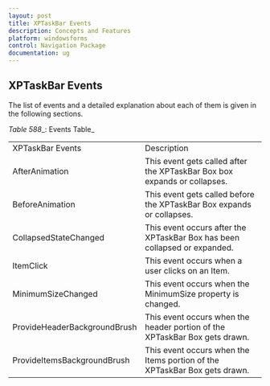 ```yaml
---
layout: post
title: XPTaskBar Events
description: Concepts and Features
platform: windowsforms
control: Navigation Package
documentation: ug
---
```

## XPTaskBar Events

The list of events and a detailed explanation about each of them is given in the following sections.

_Table_ _588__: Events Table_

<table>
<tr>
<td>
XPTaskBar Events</td><td>
Description</td></tr>
<tr>
<td>
AfterAnimation</td><td>
This event gets called after the XPTaskBar Box box expands or collapses.</td></tr>
<tr>
<td>
BeforeAnimation</td><td>
This event gets called before the XPTaskBar Box expands or collapses.</td></tr>
<tr>
<td>
CollapsedStateChanged</td><td>
This event occurs after the XPTaskBar Box has been collapsed or expanded.</td></tr>
<tr>
<td>
ItemClick</td><td>
This event occurs when a user clicks on an Item.</td></tr>
<tr>
<td>
MinimumSizeChanged</td><td>
This event occurs when the MinimumSize property is changed.</td></tr>
<tr>
<td>
ProvideHeaderBackgroundBrush</td><td>
This event occurs when the header portion of the XPTaskBar Box gets drawn.</td></tr>
<tr>
<td>
ProvideItemsBackgroundBrush</td><td>
This event occurs when the Items portion of the XPTaskBar Box gets drawn.</td></tr>
</table>